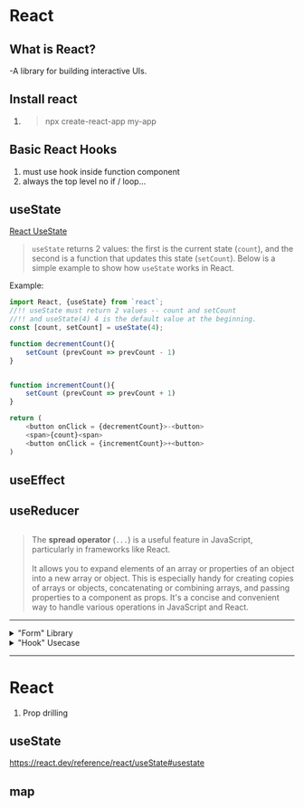 # React

## What is React?

-A library for building interactive UIs.

## Install react

1. > npx create-react-app my-app

## Basic React Hooks

1. must use hook inside function component
2. always the top level no if / loop...

## useState

[React UseState](https://react.dev/reference/react/useState#usestate)

> `useState` returns 2 values: the first is the current state (`count`), and the second is a function that updates this state (`setCount`). Below is a simple example to show how `useState` works in React.

Example:

```js
import React, {useState} from `react`;
//!! useState must return 2 values -- count and setCount
//!! and useState(4) 4 is the default value at the beginning.
const [count, setCount] = useState(4);

function decrementCount(){
    setCount (prevCount => prevCount - 1)
}


function incrementCount(){
    setCount (prevCount => prevCount + 1)
}

return (
    <button onClick = {decrementCount}>-<button>
    <span>{count}<span>
    <button onClick = {incrementCount}>+<button>
)
```

## useEffect

## useReducer

##

> The **spread operator** (`...`) is a useful feature in JavaScript, particularly in frameworks like React.<br><br>
> It allows you to expand elements of an array or properties of an object into a new array or object. This is especially handy for creating copies of arrays or objects, concatenating or combining arrays, and passing properties to a component as props. It's a concise and convenient way to handle various operations in JavaScript and React.

---

<details>
    <summary>"Form" Library</summary>
    <a href="https://formik.org">FORMIK doc</a>
    <br>
    <a href="https://react-hook-form.com">React Hook Form</a>
</details>

<details>
    <summary>"Hook" Usecase</summary>
    <a href="https://usehooks.com">useHooks</a>

</details>

---

# React

1. Prop drilling

## useState

<a>https://react.dev/reference/react/useState#usestate</a>

## map
